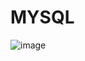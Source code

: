 # MYSQL

![image](https://user-images.githubusercontent.com/106058477/172595962-3eaf87c7-130e-4e3c-a4b7-e08dc35fa41b.jpg)
